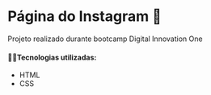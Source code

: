 #  Página do Instagram :iphone: 



Projeto realizado durante bootcamp Digital Innovation One 



#### :man_technologist:Tecnologias utilizadas: 

- HTML
- CSS 









